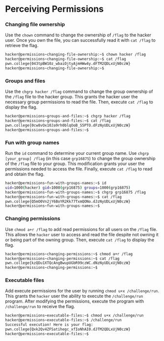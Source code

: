 # Perceiving Permissions

### Changing file ownership
Use the `chown` command to change the ownership of `/flag` to the hacker user. Once you own the file, you can successfully read it with `cat /flag` to retrieve the flag.
```bash
hacker@permissions~changing-file-ownership:~$ chown hacker /flag
hacker@permissions~changing-file-ownership:~$ cat /flag
pwn.college{043tpBW10z_wbaiOjtyAjmHWw4y.dFTM2QDLxUjN0czW}
hacker@permissions~changing-file-ownership:~$ 
```

### Groups and files
Use the `chgrp hacker /flag` command to change the group ownership of the `/flag` file to the hacker group. This grants the hacker user the necessary group permissions to read the file. Then, execute `cat /flag` to display the flag.
```bash
hacker@permissions~groups-and-files:~$ chgrp hacker /flag
hacker@permissions~groups-and-files:~$ cat /flag
pwn.college{0cw8vOx10Ja9rh0blqOoB_S5PTO.dFzNyUDLxUjN0czW}
hacker@permissions~groups-and-files:~$ 
```

### Fun with group names
Run the `id` command to determine your current group name. Use `chgrp [your_group] /flag` (in this case `grp16875`) to change the group ownership of the `/flag` file to your group. This modification grants your user the permissions needed to access the file. Finally, execute `cat /flag` to read and obtain the flag.
```bash
hacker@permissions~fun-with-groups-names:~$ id
uid=1000(hacker) gid=1000(grp16875) groups=1000(grp16875)
hacker@permissions~fun-with-groups-names:~$ chgrp grp16875 /flag
hacker@permissions~fun-with-groups-names:~$ cat /flag
pwn.college{Q5mO0Vn2jY6BoYR2Kk77TxmQONo.dJzNyUDLxUjN0czW}
hacker@permissions~fun-with-groups-names:~$ 
```

### Changing permissions
Use `chmod a+r /flag` to add read permissions for all users on the `/flag` file. This allows the `hacker` user to access and read the file despite not owning it or being part of the owning group. Then, execute `cat /flag` to display the flag.
```bash
hacker@permissions~changing-permissions:~$ chmod a+r /flag
hacker@permissions~changing-permissions:~$ cat /flag
pwn.college{kzQDu1XTQcAngBwupUGbR99czWC.dNzNyUDLxUjN0czW}
hacker@permissions~changing-permissions:~$ 
```

### Executable files
Add execute permissions for the user by running `chmod u+x /challenge/run`. This grants the `hacker` user the ability to execute the `/challenge/run` program. After modifying the permissions, execute the program with `/challenge/run` to receive the flag.
```bash
hacker@permissions~executable-files:~$ chmod u+x /challenge/run
hacker@permissions~executable-files:~$ /challenge/run
Successful execution! Here is your flag:
pwn.college{Qxk2Qv4ZFSatihegc_xfIoNhAI0.dJTM2QDLxUjN0czW}
hacker@permissions~executable-files:~$ 
```
